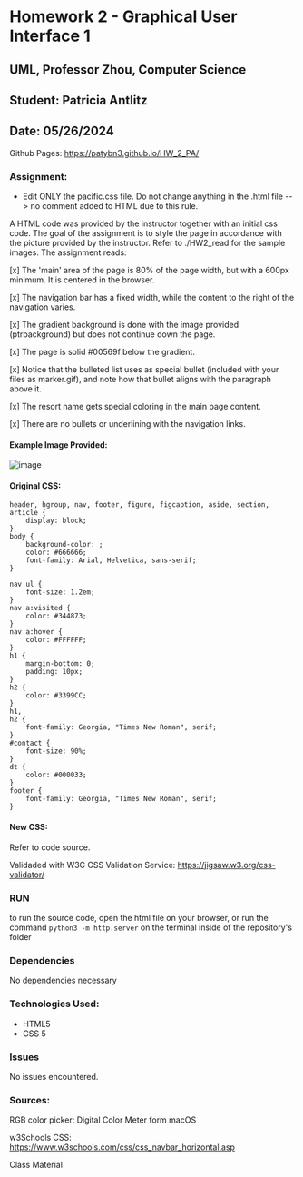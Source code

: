 # Homework 2 - Graphical User Interface 1
## UML, Professor Zhou, Computer Science
## Student: Patricia Antlitz
## Date: 05/26/2024

Github Pages:
https://patybn3.github.io/HW_2_PA/

### Assignment:

- Edit ONLY the pacific.css file. Do not change anything in the .html file --> no comment added to HTML due to this rule.

A HTML code was provided by the instructor together with an initial css code. The goal of the assignment is to style the page in accordance with the picture provided by the instructor. Refer to ./HW2_read for the sample images. The assignment reads:

[x] The 'main' area of the page is 80% of the page width, but with a 600px minimum. It is centered in the browser.

[x] The navigation bar has a fixed width, while the content to the right of the navigation varies.

[x] The gradient background is done with the image provided (ptrbackground) but does not continue down the page. 

[x] The page is solid #00569f below the gradient.

[x] Notice that the bulleted list uses as special bullet (included with your files as marker.gif), and note how that bullet aligns with the paragraph above it.

[x] The resort name gets special coloring in the main page content.

[x] There are no bullets or underlining with the navigation links.


#### Example Image Provided:

![image](https://github.com/patybn3/HW_2_PA/assets/59259041/7e5729b7-558d-488a-8f8d-186a7f26a733)

#### Original CSS:

```
header, hgroup, nav, footer, figure, figcaption, aside, section, article {
	display: block;
}
body {
	background-color: ;
	color: #666666;
	font-family: Arial, Helvetica, sans-serif;
}

nav ul {
	font-size: 1.2em;
}
nav a:visited {
	color: #344873;
}
nav a:hover {
	color: #FFFFFF;
}
h1 {
	margin-bottom: 0;
	padding: 10px;
}
h2 {
	color: #3399CC;
}
h1,
h2 {
	font-family: Georgia, "Times New Roman", serif;
}
#contact {
	font-size: 90%;
}
dt {
	color: #000033;
}
footer {
	font-family: Georgia, "Times New Roman", serif;
}

```

#### New CSS:

Refer to code source.

Validaded with W3C CSS Validation Service: https://jigsaw.w3.org/css-validator/

### RUN

to run the source code, open the html file on your browser, or run the command `python3 -m http.server` on the terminal inside of the repository's folder

### Dependencies

No dependencies necessary

### Technologies Used:

- HTML5
- CSS 5

### Issues

No issues encountered.

### Sources:
RGB color picker:
Digital Color Meter form macOS

w3Schools CSS:
https://www.w3schools.com/css/css_navbar_horizontal.asp

Class Material

